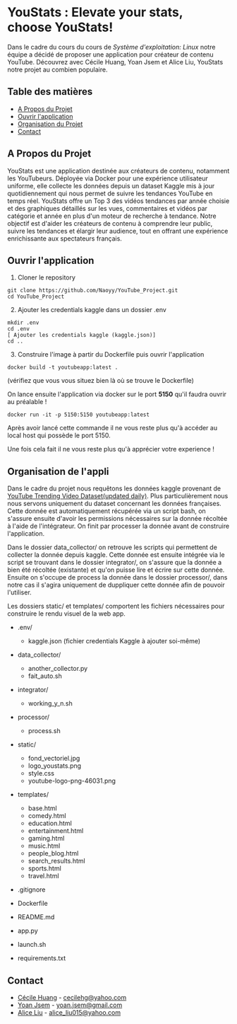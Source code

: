 # YouStats : Elevate your stats, choose YouStats!

Dans le cadre du cours du cours de *Système d'exploitation: Linux* notre équipe a décidé de proposer une application pour créateur de contenu YouTube. Découvrez avec Cécile Huang, Yoan Jsem et Alice Liu, YouStats notre projet au combien populaire.

## Table des matières

* [A Propos du Projet](#a-propos-du-projet)
* [Ouvrir l'application](#ouvrir-l-application)
* [Organisation du Projet](#organisation-du-projet)
* [Contact](#contact)

## A Propos du Projet
YouStats est une application destinée aux créateurs de contenu, notamment les YouTubeurs. Déployée via Docker pour une expérience utilisateur uniforme, elle collecte les données depuis un dataset Kaggle mis à jour quotidiennement qui nous permet de suivre les tendances YouTube en temps réel. YouStats offre un Top 3 des vidéos tendances par année choisie et des graphiques détaillés sur les vues, commentaires et vidéos par catégorie et année en plus d'un moteur de recherche à tendance. Notre objectif est d'aider les créateurs de contenu à comprendre leur public, suivre les tendances et élargir leur audience, tout en offrant une expérience enrichissante aux spectateurs français.

<a name="a-propos-du-projet"></a>

## Ouvrir l'application
1. Cloner le repository
```
git clone https://github.com/Naoyy/YouTube_Project.git
cd YouTube_Project
```

2. Ajouter les credentials kaggle dans un dossier .env

```
mkdir .env
cd .env
[ Ajouter les credentials kaggle (kaggle.json)]
cd ..
```

3. Construire l'image à partir du Dockerfile puis ouvrir l'application
```
docker build -t youtubeapp:latest .
```
(vérifiez que vous vous situez bien là où se trouve le Dockerfile)

On lance ensuite l'application via docker sur le port **5150** qu'il faudra ouvrir au préalable !
```
docker run -it -p 5150:5150 youtubeapp:latest
```

Après avoir lancé cette commande il ne vous reste plus qu'à accéder au local host qui possède le port 5150.

Une fois cela fait il ne vous reste plus qu'à apprécier votre experience !
<a name="ouvrir-l-application"></a>

## Organisation de l'appli

Dans le cadre du projet nous requêtons les données kaggle provenant de [YouTube Trending Video Dataset(updated daily)](https://www.kaggle.com/datasets/rsrishav/youtube-trending-video-dataset). Plus particulièrement nous nous servons uniquement du dataset concernant les données françaises. Cette donnée est automatiquement récupérée via un script bash, on s'assure ensuite d'avoir les permissions nécessaires sur la donnée récoltée à l'aide de l'intégrateur. On finit par processer la donnée avant de construire l'application.

Dans le dossier data_collector/ on retrouve les scripts qui permettent de collecter la donnée depuis kaggle. Cette donnée est ensuite intégrée via le script se trouvant dans le dossier integrator/, on s'assure que la donnée a bien été récoltée (existante) et qu'on puisse lire et écrire sur cette donnée. Ensuite on s'occupe de process la donnée dans le dossier processor/, dans notre cas il s'agira uniquement de duppliquer cette donnée afin de pouvoir l'utiliser. 

Les dossiers static/ et templates/ comportent les fichiers nécessaires pour construire le rendu visuel de la web app.

- .env/
    - kaggle.json (fichier credentials Kaggle à ajouter soi-même)
- data_collector/
    - another_collector.py
    - fait_auto.sh

- integrator/
    - working_y_n.sh

- processor/
    - process.sh

- static/
    - fond_vectoriel.jpg
    - logo_youstats.png
    - style.css
    - youtube-logo-png-46031.png

- templates/
    - base.html
    - comedy.html
    - education.html
    - entertainment.html
    - gaming.html
    - music.html
    - people_blog.html
    - search_results.html
    - sports.html
    - travel.html

- .gitignore
- Dockerfile
- README.md
- app.py
- launch.sh
- requirements.txt

<a name="organisation-du-projet"></a>

## Contact

- [Cécile Huang](https://github.com/hg-cecile) - cecilehg@yahoo.com
- [Yoan Jsem](https://github.com/Naoyy) - yoan.jsem@gmail.com
- [Alice Liu](https://github.com/alice-l1) - alice_liu015@yahoo.com
<a name="contact"></a>